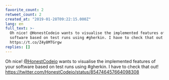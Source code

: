 ```yaml
---
favorite_count: 2
retweet_count: 2
created_at: "2019-01-28T09:22:15.000Z"
lang: en
full_text: >-
  Oh nice! @HonestCodeio wants to visualise the implemented features of your
  software based on test runs using #gherkin. I have to check that out!
  https://t.co/Z4y8MTGrgw
replies: []
---
```


Oh nice! [@HonestCodeio](https://twitter.com/HonestCodeio) wants to visualise
the implemented features of your software based on test runs using #gherkin. I
have to check that out!
<https://twitter.com/HonestCodeio/status/854746457664098308>
